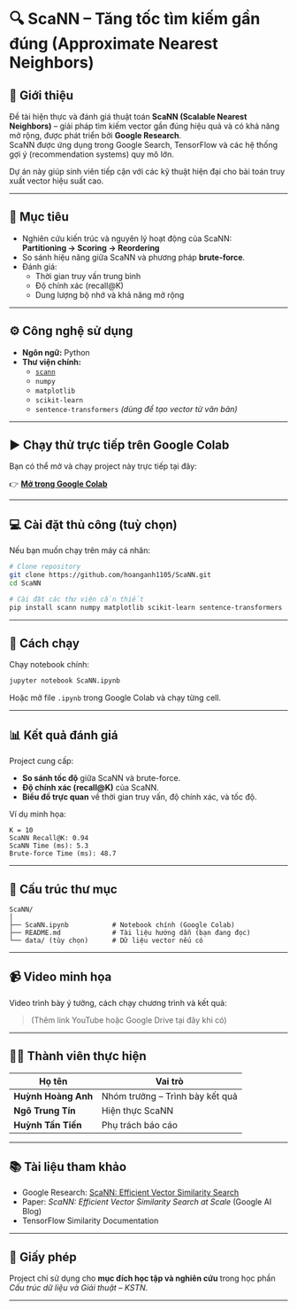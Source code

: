 # 🔍 ScaNN – Tăng tốc tìm kiếm gần đúng (Approximate Nearest Neighbors)

## 🧠 Giới thiệu
Đề tài hiện thực và đánh giá thuật toán **ScaNN (Scalable Nearest Neighbors)** – giải pháp tìm kiếm vector gần đúng hiệu quả và có khả năng mở rộng, được phát triển bởi **Google Research**.  
ScaNN được ứng dụng trong Google Search, TensorFlow và các hệ thống gợi ý (recommendation systems) quy mô lớn.

Dự án này giúp sinh viên tiếp cận với các kỹ thuật hiện đại cho bài toán truy xuất vector hiệu suất cao.

---

## 🎯 Mục tiêu
- Nghiên cứu kiến trúc và nguyên lý hoạt động của ScaNN:  
  **Partitioning → Scoring → Reordering**
- So sánh hiệu năng giữa ScaNN và phương pháp **brute-force**.
- Đánh giá:
  - Thời gian truy vấn trung bình
  - Độ chính xác (recall@K)
  - Dung lượng bộ nhớ và khả năng mở rộng

---

## ⚙️ Công nghệ sử dụng
- **Ngôn ngữ:** Python  
- **Thư viện chính:**
  - [`scann`](https://github.com/google-research/google-research/tree/master/scann)
  - `numpy`
  - `matplotlib`
  - `scikit-learn`
  - `sentence-transformers` *(dùng để tạo vector từ văn bản)*

---

## ▶️ Chạy thử trực tiếp trên Google Colab
Bạn có thể mở và chạy project này trực tiếp tại đây:

👉 **[Mở trong Google Colab](https://colab.research.google.com/drive/1Acu0lcUkqRo1vTJ8JKcC8mFNkFFYBjFP)**

---

## 💻 Cài đặt thủ công (tuỳ chọn)
Nếu bạn muốn chạy trên máy cá nhân:

```bash
# Clone repository
git clone https://github.com/hoanganh1105/ScaNN.git
cd ScaNN

# Cài đặt các thư viện cần thiết
pip install scann numpy matplotlib scikit-learn sentence-transformers
```

---

## 🚀 Cách chạy
Chạy notebook chính:
```bash
jupyter notebook ScaNN.ipynb
```

Hoặc mở file `.ipynb` trong Google Colab và chạy từng cell.

---

## 📊 Kết quả đánh giá
Project cung cấp:
- **So sánh tốc độ** giữa ScaNN và brute-force.
- **Độ chính xác (recall@K)** của ScaNN.
- **Biểu đồ trực quan** về thời gian truy vấn, độ chính xác, và tốc độ.

Ví dụ minh họa:
```
K = 10
ScaNN Recall@K: 0.94
ScaNN Time (ms): 5.3
Brute-force Time (ms): 48.7
```

---

## 📁 Cấu trúc thư mục
```
ScaNN/
│
├── ScaNN.ipynb           # Notebook chính (Google Colab)
├── README.md             # Tài liệu hướng dẫn (bạn đang đọc)
└── data/ (tùy chọn)      # Dữ liệu vector nếu có
```

---

## 📹 Video minh họa
Video trình bày ý tưởng, cách chạy chương trình và kết quả:
> (Thêm link YouTube hoặc Google Drive tại đây khi có)

---

## 👨‍💻 Thành viên thực hiện
| Họ tên | Vai trò |
|--------|----------|
| **Huỳnh Hoàng Anh** | Nhóm trưởng – Trình bày kết quả |
| **Ngô Trung Tín** | Hiện thực ScaNN |
| **Huỳnh Tấn Tiến** | Phụ trách báo cáo |

---

## 📚 Tài liệu tham khảo
- Google Research: [ScaNN: Efficient Vector Similarity Search](https://github.com/google-research/google-research/tree/master/scann)  
- Paper: *ScaNN: Efficient Vector Similarity Search at Scale* (Google AI Blog)  
- TensorFlow Similarity Documentation  

---

## 🏁 Giấy phép
Project chỉ sử dụng cho **mục đích học tập và nghiên cứu** trong học phần *Cấu trúc dữ liệu và Giải thuật – KSTN*.

---
